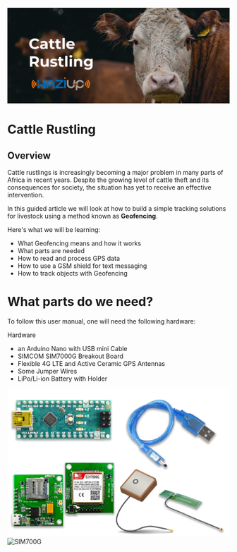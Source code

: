 ![Cattle with Tag](./media/cattle.jpg)

Cattle Rustling
===============
Overview
--------
Cattle rustlings is increasingly becoming a major problem in many parts of Africa in recent years. Despite the growing level of cattle theft and its consequences for society, the situation has yet to receive an effective intervention.

In this guided article we will look at how to build a simple tracking solutions for livestock using a method known as **Geofencing**.

Here's what we will be learning:
- What Geofencing means and how it works
- What parts are needed
- How to read and process GPS data
- How to use a GSM shield for text messaging
- How to track objects with Geofencing

What parts do we need?
=====================

To follow this user manual, one will need the following hardware:

Hardware
  - an Arduino Nano with USB mini Cable
  - SIMCOM SIM7000G Breakout Board
  - Flexible 4G LTE and Active Ceramic GPS Antennas
  - Some Jumper Wires
  - LiPo/Li-ion Battery with Holder
  
![Parts One](./media/parts_one.png)
![SIM700G](./media/.png)
